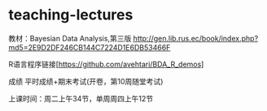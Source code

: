# teaching-lectures

教材：Bayesian Data Analysis,第三版
http://gen.lib.rus.ec/book/index.php?md5=2E9D2DF246CB144C7224D1E6DB53466F

R语言程序链接[https://github.com/avehtari/BDA_R_demos]

成绩 平时成绩+期末考试(开卷，第10周随堂考试)

上课时间：周二上午34节，单周周四上午12节
